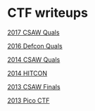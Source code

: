 CTF writeups
===
[2017 CSAW Quals](2017_csaw_quals)

[2016 Defcon Quals](2016_defcon_quals)

[2014 CSAW Quals](2014_csaw_quals)

[2014 HITCON](2014_hitcon)

[2013 CSAW Finals](2013_csaw_finals)

[2013 Pico CTF](2013_pico_ctf)
